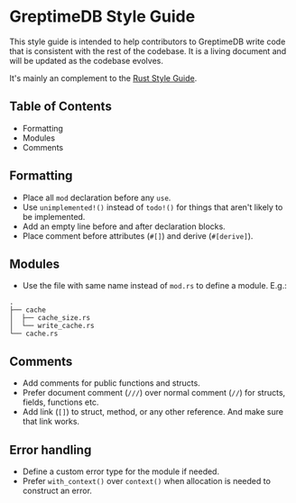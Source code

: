 # GreptimeDB Style Guide

This style guide is intended to help contributors to GreptimeDB write code that is consistent with the rest of the codebase. It is a living document and will be updated as the codebase evolves.

It's mainly an complement to the [Rust Style Guide](https://pingcap.github.io/style-guide/rust/).

## Table of Contents

- Formatting
- Modules
- Comments

## Formatting

- Place all `mod` declaration before any `use`.
- Use `unimplemented!()` instead of `todo!()` for things that aren't likely to be implemented.
- Add an empty line before and after declaration blocks.
- Place comment before attributes (`#[]`) and derive (`#[derive]`).

## Modules

- Use the file with same name instead of `mod.rs` to define a module. E.g.:

```
.
├── cache
│  ├── cache_size.rs
│  └── write_cache.rs
└── cache.rs
```

## Comments

- Add comments for public functions and structs.
- Prefer document comment (`///`) over normal comment (`//`) for structs, fields, functions etc.
- Add link (`[]`) to struct, method, or any other reference. And make sure that link works.

## Error handling

- Define a custom error type for the module if needed.
- Prefer `with_context()` over `context()` when allocation is needed to construct an error.
  